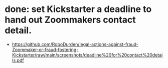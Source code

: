 # done: set Kickstarter a deadline to hand out Zoommakers contact detail.

- https://github.com/RoboDurden/legal-actions-against-fraud-Zoommaker-or-fraud-fostering-Kickstarter/raw/main/screenshots/deadline%20for%20contact%20details.pdf

